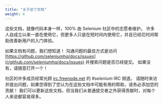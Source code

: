 ```yaml
---
title: "关于这个文档"
weight: 4
---
```


这些文档，就像代码本身一样，100% 由 Selenium 社区中的志愿者维护。
许多人自成立以来一直在使用它，但更多人只是在短时间内使用它，并且已经花时间帮助改善新用户的入门体验。

如果文档有问题，我们想知道！
沟通问题的最佳方式是访问
[https://github.com/seleniumhq/docs/issues](//github.com/seleniumhq/docs/issues)
并搜索问题是否已经提交。
如果没有，请随意打开一个！

社区的许多成员经常光顾 [irc.freenode.net](//freenode.net/) 的 _#selenium_ IRC 频道。
请随时来访并提出问题，如果您得到了您认为在这些文档中可能有用的帮助，请务必添加您的贡献！
我们可以更新这些文档，但当我们从普通提交者之外获得贡献时，对每个人来说都容易得多。
